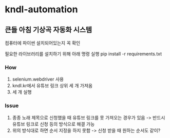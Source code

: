 # kndl-automation

## 큰들 아침 기상곡 자동화 시스템
컴퓨터에 파이썬 설치되어있는지 꼭 확인

필요한 라이브러리를 설치하기 위해 아래 명령 실행
    pip install -r requirements.txt

### How
1. selenium.webdriver 사용
2.  kndl.kr에서 유튜브 링크 상위 세 개 가져옴
3.  세 개 실행

### Issue
1. 종종 노래 제목으로 신청했을 때 유튜브 링크를 못 가져오는 경우가 있음 -> 반드시 유튜브 링크로 신청 등의 방식으로 해결 가능
2. 위의 방식대로 하면 순서 지정을 하지 못함 -> 신청 받을 때 원하는 순서도 같이?